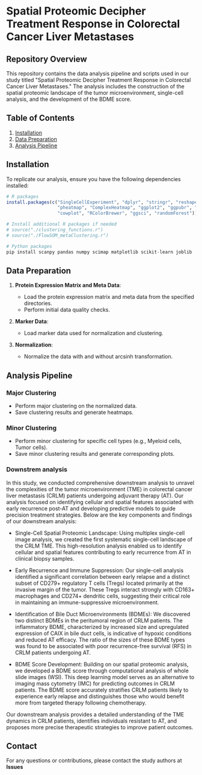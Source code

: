 
# Spatial Proteomic Decipher Treatment Response in Colorectal Cancer Liver Metastases

## Repository Overview
This repository contains the data analysis pipeline and scripts used in our study titled "Spatial Proteomic Decipher Treatment Response in Colorectal Cancer Liver Metastases." The analysis includes the construction of the spatial proteomic landscape of the tumor microenvironment, single-cell analysis, and the development of the BDME score.

## Table of Contents
1. [Installation](#installation)
2. [Data Preparation](#data-preparation)
3. [Analysis Pipeline](#analysis-pipeline)

## Installation
To replicate our analysis, ensure you have the following dependencies installed:

```r
# R packages
install.packages(c("SingleCellExperiment", "dplyr", "stringr", "reshape2", "parallel", 
                   "pheatmap", "ComplexHeatmap", "ggplot2", "ggpubr", "ggrepel", 
                   "cowplot", "RColorBrewer", "ggsci", "randomForest"))

# Install additional R packages if needed
# source("./clustering_functions.r")
# source("./FlowSOM_metaClustering.r")
```

```python
# Python packages
pip install scanpy pandas numpy scimap matplotlib scikit-learn joblib
```

## Data Preparation
1. **Protein Expression Matrix and Meta Data**:
   - Load the protein expression matrix and meta data from the specified directories.
   - Perform initial data quality checks.

2. **Marker Data**:
   - Load marker data used for normalization and clustering.

3. **Normalization**:
   - Normalize the data with and without arcsinh transformation.

## Analysis Pipeline
### Major Clustering
- Perform major clustering on the normalized data.
- Save clustering results and generate heatmaps.

### Minor Clustering
- Perform minor clustering for specific cell types (e.g., Myeloid cells, Tumor cells).
- Save minor clustering results and generate corresponding plots.

### Downstrem analysis

In this study, we conducted comprehensive downstream analysis to unravel the complexities of the tumor microenvironment (TME) in colorectal cancer liver metastasis (CRLM) patients undergoing adjuvant therapy (AT). Our analysis focused on identifying cellular and spatial features associated with early recurrence post-AT and developing predictive models to guide precision treatment strategies. Below are the key components and findings of our downstream analysis:

- Single-Cell Spatial Proteomic Landscape: Using multiplex single-cell image analysis, we created the first systematic single-cell landscape of the CRLM TME. This high-resolution analysis enabled us to identify cellular and spatial features contributing to early recurrence from AT in clinical biopsy samples.

- Early Recurrence and Immune Suppression: Our single-cell analysis identified a significant correlation between early relapse and a distinct subset of CD279+ regulatory T cells (Tregs) located primarily at the invasive margin of the tumor. These Tregs interact strongly with CD163+ macrophages and CD274+ dendritic cells, suggesting their critical role in maintaining an immune-suppressive microenvironment.

- Identification of Bile Duct Microenvironments (BDMEs): We discovered two distinct BDMEs in the peritumoral region of CRLM patients. The inflammatory BDME, characterized by increased size and upregulated expression of CAIX in bile duct cells, is indicative of hypoxic conditions and reduced AT efficacy. The ratio of the sizes of these BDME types was found to be associated with poor recurrence-free survival (RFS) in CRLM patients undergoing AT.

- BDME Score Development: Building on our spatial proteomic analysis, we developed a BDME score through computational analysis of whole slide images (WSI). This deep learning model serves as an alternative to imaging mass cytometry (IMC) for predicting outcomes in CRLM patients. The BDME score accurately stratifies CRLM patients likely to experience early relapse and distinguishes those who would benefit more from targeted therapy following chemotherapy.

Our downstream analysis provides a detailed understanding of the TME dynamics in CRLM patients, identifies individuals resistant to AT, and proposes more precise therapeutic strategies to improve patient outcomes.

## Contact
For any questions or contributions, please contact the study authors at **Issues**
